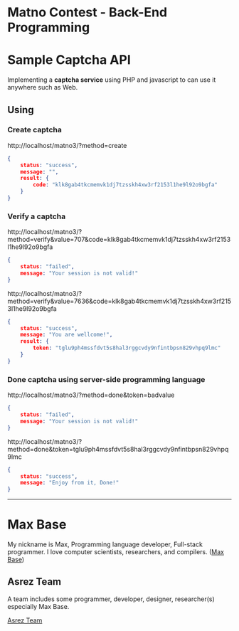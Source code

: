 # Matno Contest - Back-End Programming

# Sample Captcha API

Implementing a **captcha service** using PHP and javascript to can use it anywhere such as Web.

## Using

### Create captcha

http://localhost/matno3/?method=create

```json
{
	status: "success",
	message: "",
	result: {
		code: "klk8gab4tkcmemvk1dj7tzsskh4xw3rf2153l1he9l92o9bgfa"
	}
}
```

### Verify a captcha

http://localhost/matno3/?method=verify&value=707&code=klk8gab4tkcmemvk1dj7tzsskh4xw3rf2153l1he9l92o9bgfa

```json
{
	status: "failed",
	message: "Your session is not valid!"
}
```

http://localhost/matno3/?method=verify&value=7636&code=klk8gab4tkcmemvk1dj7tzsskh4xw3rf2153l1he9l92o9bgfa

```json
{
	status: "success",
	message: "You are wellcome!",
	result: {
		token: "tglu9ph4mssfdvt5s8hal3rggcvdy9nfintbpsn829vhpq9lmc"
	}
}
```

### Done captcha using server-side programming language

http://localhost/matno3/?method=done&token=badvalue

```json
{
	status: "failed",
	message: "Your session is not valid!"
}
```

http://localhost/matno3/?method=done&token=tglu9ph4mssfdvt5s8hal3rggcvdy9nfintbpsn829vhpq9lmc

```json
{
	status: "success",
	message: "Enjoy from it, Done!"
}
```

---------

# Max Base

My nickname is Max, Programming language developer, Full-stack programmer. I love computer scientists, researchers, and compilers. ([Max Base](https://maxbase.org/))

## Asrez Team

A team includes some programmer, developer, designer, researcher(s) especially Max Base.

[Asrez Team](https://www.asrez.com/)
